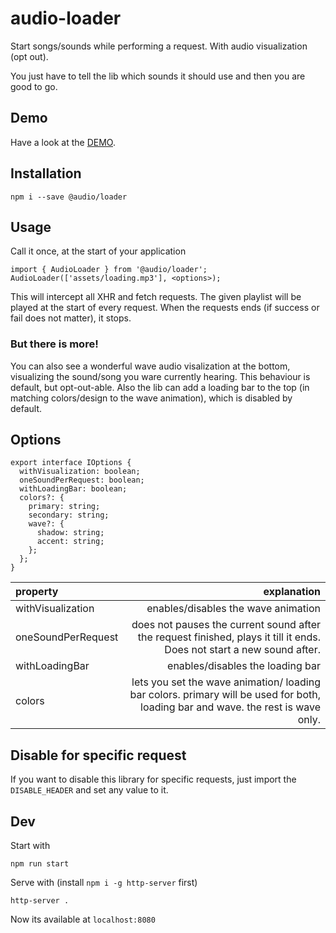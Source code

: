 # audio-loader
Start songs/sounds while performing a request. With audio visualization (opt out).

You just have to tell the lib which sounds it should use and then you are good to go.

## Demo

Have a look at the [DEMO](https://glappsi.github.io/audio-loader/).

## Installation
```
npm i --save @audio/loader
```

## Usage
Call it once, at the start of your application
```
import { AudioLoader } from '@audio/loader';
AudioLoader(['assets/loading.mp3'], <options>);
```

This will intercept all XHR and fetch requests. The given playlist will be played at the start of
every request. When the requests ends (if success or fail does not matter), it stops.

### But there is more!
You can also see a wonderful wave audio visalization at the bottom, visualizing the sound/song you ware currently hearing.
This behaviour is default, but opt-out-able.
Also the lib can add a loading bar to the top (in matching colors/design to the wave animation), which is disabled by default.

## Options
```
export interface IOptions {
  withVisualization: boolean;
  oneSoundPerRequest: boolean;
  withLoadingBar: boolean;
  colors?: {
    primary: string;
    secondary: string;
    wave?: {
      shadow: string;
      accent: string;
    };
  };
}
```

| property       | explanation    |
| :------------- | ----------: |
| withVisualization | enables/disables the wave animation |
| oneSoundPerRequest   | does not pauses the current sound after the request finished, plays it till it ends. Does not start a new sound after. |
| withLoadingBar | enables/disables the loading bar |
| colors | lets you set the wave animation/ loading bar colors. primary will be used for both, loading bar and wave. the rest is wave only. |

## Disable for specific request
If you want to disable this library for specific requests, just import the `DISABLE_HEADER` and set any value to it.

## Dev
Start with
```
npm run start
```

Serve with (install `npm i -g http-server` first)
```
http-server .
```

Now its available at `localhost:8080`